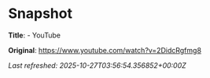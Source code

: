 # Snapshot

**Title**: - YouTube

**Original**: <https://www.youtube.com/watch?v=2DidcRgfmg8>

_Last refreshed: 2025-10-27T03:56:54.356852+00:00Z_
